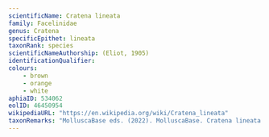 ```yaml
---
scientificName: Cratena lineata
family: Facelinidae
genus: Cratena
specificEpithet: lineata
taxonRank: species
scientificNameAuthorship: (Eliot, 1905)
identificationQualifier: 
colours:
    - brown
    - orange
    - white
aphiaID: 534062
eolID: 46450954
wikipediaURL: "https://en.wikipedia.org/wiki/Cratena_lineata"
taxonRemarks: "MolluscaBase eds. (2022). MolluscaBase. Cratena lineata (Eliot, 1905). Accessed through: World Register of Marine Species at: https://www.marinespecies.org/aphia.php?p=taxdetails&id=534062 on 2022-02-24"
---
```

